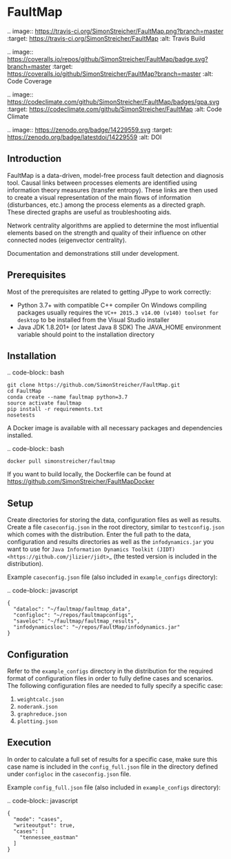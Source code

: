 # FaultMap

.. image:: https://travis-ci.org/SimonStreicher/FaultMap.png?branch=master
    :target: https://travis-ci.org/SimonStreicher/FaultMap
    :alt: Travis Build

.. image:: https://coveralls.io/repos/github/SimonStreicher/FaultMap/badge.svg?branch=master
    :target: https://coveralls.io/github/SimonStreicher/FaultMap?branch=master
    :alt: Code Coverage

.. image:: https://codeclimate.com/github/SimonStreicher/FaultMap/badges/gpa.svg
   :target: https://codeclimate.com/github/SimonStreicher/FaultMap
   :alt: Code Climate

.. image:: https://zenodo.org/badge/14229559.svg
   :target: https://zenodo.org/badge/latestdoi/14229559
   :alt: DOI

## Introduction

FaultMap is a data-driven, model-free process fault detection and diagnosis tool.
Causal links between processes elements are identified using information theory measures (transfer entropy).
These links are then used to create a visual representation of the main flows of information (disturbances, etc.) among the process elements as a directed graph.
These directed graphs are useful as troubleshooting aids.

Network centrality algorithms are applied to determine the most influential elements based on the strength and quality of their influence on other connected nodes (eigenvector centrality).

Documentation and demonstrations still under development.

## Prerequisites

Most of the prerequisites are related to getting JPype to work correctly:

- Python 3.7+ with compatible C++ compiler
    On Windows compiling packages usually requires the `VC++ 2015.3 v14.00 (v140) toolset for desktop` to be installed
    from the Visual Studio installer
- Java JDK 1.8.201+ (or latest Java 8 SDK)
    The JAVA_HOME environment variable should point to the installation directory

## Installation

.. code-block:: bash

    git clone https://github.com/SimonStreicher/FaultMap.git
    cd FaultMap
    conda create --name faultmap python=3.7
    source activate faultmap
    pip install -r requirements.txt
    nosetests

A Docker image is available with all necessary packages and dependencies installed.

.. code-block:: bash

    docker pull simonstreicher/faultmap

If you want to build locally, the Dockerfile can be found at https://github.com/SimonStreicher/FaultMapDocker

## Setup

Create directories for storing the data, configuration files as well as results.
Create a file ``caseconfig.json`` in the root directory, similar to ``testconfig.json`` which comes with the distribution.
Enter the full path to the data, configuration and results directories as well as the ``infodynamics.jar`` you want to use for `Java Information Dynamics Toolkit (JIDT) <https://github.com/jlizier/jidt>`_ (the tested version is included in the distribution).

Example ``caseconfig.json`` file (also included in ``example_configs`` directory):

.. code-block:: javascript

    {
      "dataloc": "~/faultmap/faultmap_data",
      "configloc": "~/repos/faultmapconfigs",
      "saveloc": "~/faultmap/faultmap_results",
      "infodynamicsloc": "~/repos/FaultMap/infodynamics.jar"
    }

## Configuration

Refer to the ``example_configs`` directory in the distribution for the required format of configuration files in order to fully define cases and scenarios.
The following configuration files are needed to fully specify a specific case:

1. ``weightcalc.json``
2. ``noderank.json``
3. ``graphreduce.json``
4. ``plotting.json``

## Execution

In order to calculate a full set of results for a specific case, make sure this case name is included in the ``config_full.json`` file in the directory defined under ``configloc`` in the ``caseconfig.json`` file.

Example `config_full.json` file (also included in ``example_configs`` directory):

.. code-block:: javascript

    {
      "mode": "cases",
      "writeoutput": true,
      "cases": [
        "tennessee_eastman"
      ]
    }
